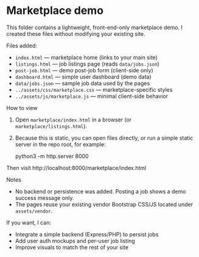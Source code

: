# Marketplace demo

This folder contains a lightweight, front-end-only marketplace demo. I created these files without modifying your existing site.

Files added:
- `index.html` — marketplace home (links to your main site)
- `listings.html` — job listings page (reads `data/jobs.json`)
- `post-job.html` — demo post-job form (client-side only)
- `dashboard.html` — simple user dashboard (demo data)
- `data/jobs.json` — sample job data used by the pages
- `../assets/css/marketplace.css` — marketplace-specific styles
- `../assets/js/marketplace.js` — minimal client-side behavior

How to view
1. Open `marketplace/index.html` in a browser (or `marketplace/listings.html`).
2. Because this is static, you can open files directly, or run a simple static server in the repo root, for example:

   python3 -m http.server 8000

Then visit http://localhost:8000/marketplace/index.html

Notes
- No backend or persistence was added. Posting a job shows a demo success message only.
- The pages reuse your existing vendor Bootstrap CSS/JS located under `assets/vendor`.

If you want, I can:
- Integrate a simple backend (Express/PHP) to persist jobs
- Add user auth mockups and per-user job listing
- Improve visuals to match the rest of your site

